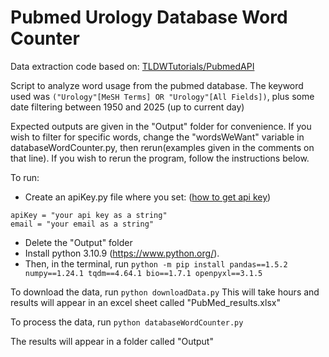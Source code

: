 # Pubmed Urology Database Word Counter

Data extraction code based on: [TLDWTutorials/PubmedAPI](https://github.com/TLDWTutorials/PubmedAPI)

Script to analyze word usage from the pubmed database. The keyword used was `("Urology"[MeSH Terms] OR "Urology"[All Fields])`, plus some date filtering between 1950 and 2025 (up to current day)

Expected outputs are given in the "Output" folder for convenience.
If you wish to filter for specific words, change the "wordsWeWant" variable in databaseWordCounter.py, then rerun(examples given in the comments on that line).
If you wish to rerun the program, follow the instructions below.

To run:

- Create an apiKey.py file where you set: ([how to get api key](https://support.nlm.nih.gov/knowledgebase/article/KA-05317/en-us))
```
apiKey = "your api key as a string"
email = "your email as a string"
```

- Delete the "Output" folder
- Install python 3.10.9 (https://www.python.org/).
- Then, in the terminal, run
`python -m pip install pandas==1.5.2 numpy==1.24.1 tqdm==4.64.1 bio==1.7.1 openpyxl==3.1.5`

To download the data, run `python downloadData.py`
This will take hours and results will appear in an excel sheet called "PubMed_results.xlsx"

To process the data, run `python databaseWordCounter.py`

The results will appear in a folder called "Output"
